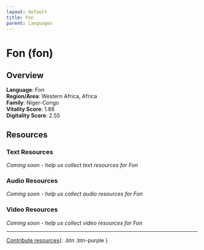 ```yaml
---
layout: default
title: Fon
parent: Languages
---
```


# Fon (fon)

## Overview

**Language**: Fon  
**Region/Area**: Western Africa, Africa  
**Family**: Niger-Congo  
**Vitality Score**: 1.88  
**Digitality Score**: 2.55  

## Resources

### Text Resources
*Coming soon - help us collect text resources for Fon*

### Audio Resources
*Coming soon - help us collect audio resources for Fon*

### Video Resources
*Coming soon - help us collect video resources for Fon*

---

[Contribute resources](https://fairtrain.github.io/){: .btn .btn-purple }

